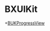 # BXUIKit

<!-- It is a custom progress view, you can change color & image. -->
+[BUKProgressView](https://github.com/iException/BUKProgressView)
